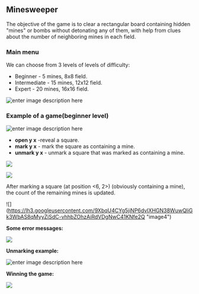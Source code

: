 <h2>Minesweeper</h2>
The objective of the game is to clear a rectangular board containing hidden "mines" or bombs without detonating any of them, with help from clues about the number of neighboring mines in each field.
<h3> Main menu</h3>
We can choose from 3 levels of levels of difficulty:

 - Beginner - 5 mines, 8x8 field.
 - Intermediate - 15 mines, 12x12 field.
 - Expert - 20 mines, 16x16 field.

![enter image description here](https://lh3.googleusercontent.com/RWJOhsZ4kPuK1huL23uibW1OY7Uk9Mg0iSwYLUYDWBqE4htjsEzrT3KItJEC72g3KgGjJsg0IQ "Menu")
<h3> Example of a game(beginner level)</h3>

![enter image description here](https://lh3.googleusercontent.com/pJ_Vkd4TQfA-wtHJpfM3VV4LLUm9VUFkBHw1pOXNERFoQWDKWar7IqdIqNMWL2hmnM7t58qr7Q "image1")

 - **open y x** -reveal a square.
 - **mark y x** - mark the square as containing a mine.
 - **unmark y x** - unmark a square that was marked as containing a mine.
 
![
](https://lh3.googleusercontent.com/IO_DvjbRCQ39kQAwgoXc5BDozjtk6zPjjvUhufl2St88NqO9blUaDtpVKikE-v-EeJXVMFztWQ "image2")

![
](https://lh3.googleusercontent.com/lAFla97TiTgMw1-esKamfHuYBfObUTFWnLfyFQcdBoRfP25Wdr19aUxxMR2jQcn9P_zxXzKVjw "image4")


After marking a square (at position <6, 2>) (obviously containing a mine), the count of the remaining mines is updated.


![]
(https://lh3.googleusercontent.com/9XbqU4CYg5jiNP6dvIXHGN38WuwQliGk3WbAS8qMyyZiSdC-vhhbZOhzAiRdVDgNwC41KNfe2Q "image4")

**Some error messages:**


![
](https://lh3.googleusercontent.com/RNFQINrOJIQYwwp53FFeT4FzaI7AYqxVcImXD5gJWEQE9Wrksa4MQg-Lgt-MknNoqpXyfnjw-g "image5")

**Unmarking example:**


![enter image description here](https://lh3.googleusercontent.com/DS1vIPPoQVFzc5bzAhp9IV1YLGfSSxnF_s_Y27dQ0gfM_HLu9HB3YSoUXUYe5pboFU-xfzYgIA "image6")

**Winning the game:**



![
](https://lh3.googleusercontent.com/ERCCxtuJNvOj_Sq0HhhbfoEinsAKaRo_JWYsT-gdVwNG9rA3Gwt6iL77BUtreETEE8zoqYJfvw "image7")

